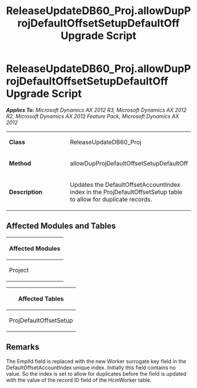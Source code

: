 ﻿---
title: ReleaseUpdateDB60_Proj.allowDupProjDefaultOffsetSetupDefaultOff Upgrade Script
TOCTitle: ReleaseUpdateDB60_Proj.allowDupProjDefaultOffsetSetupDefaultOff Upgrade Script
ms:assetid: 5ab46e79-565e-7d1a-6776-7723af1406f6
ms:mtpsurl: https://msdn.microsoft.com/en-us/library/JJ736308(v=AX.60)
ms:contentKeyID: 49708483
ms.date: 05/18/2015
mtps_version: v=AX.60
---

# ReleaseUpdateDB60\_Proj.allowDupProjDefaultOffsetSetupDefaultOff Upgrade Script 


_**Applies To:** Microsoft Dynamics AX 2012 R3, Microsoft Dynamics AX 2012 R2, Microsoft Dynamics AX 2012 Feature Pack, Microsoft Dynamics AX 2012_

<table>
<colgroup>
<col style="width: 50%" />
<col style="width: 50%" />
</colgroup>
<tbody>
<tr class="odd">
<td><p><strong>Class</strong></p></td>
<td><p>ReleaseUpdateDB60_Proj</p></td>
</tr>
<tr class="even">
<td><p><strong>Method</strong></p></td>
<td><p>allowDupProjDefaultOffsetSetupDefaultOff</p></td>
</tr>
<tr class="odd">
<td><p><strong>Description</strong></p></td>
<td><p>Updates the DefaultOffsetAccountIndex index in the ProjDefaultOffsetSetup table to allow for duplicate records.</p></td>
</tr>
</tbody>
</table>


## Affected Modules and Tables

<table>
<colgroup>
<col style="width: 100%" />
</colgroup>
<thead>
<tr class="header">
<th><p>Affected Modules</p></th>
</tr>
</thead>
<tbody>
<tr class="odd">
<td><p>Project</p></td>
</tr>
</tbody>
</table>


<table>
<colgroup>
<col style="width: 100%" />
</colgroup>
<thead>
<tr class="header">
<th><p>Affected Tables</p></th>
</tr>
</thead>
<tbody>
<tr class="odd">
<td><p>ProjDefaultOffsetSetup</p></td>
</tr>
</tbody>
</table>


## Remarks

The EmplId field is replaced with the new Worker surrogate key field in the DefaultOffsetAccountIndex unique index. Initially this field contains no value. So the index is set to allow for duplicates before the field is updated with the value of the record ID field of the HcmWorker table.

  


